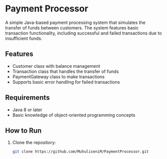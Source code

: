 # Payment Processor

A simple Java-based payment processing system that simulates the transfer of funds between customers. The system features basic transaction functionality, including successful and failed transactions due to insufficient funds.

## Features

- Customer class with balance management
- Transaction class that handles the transfer of funds
- PaymentGateway class to make transactions
- Supports basic error handling for failed transactions

## Requirements

- Java 8 or later
- Basic knowledge of object-oriented programming concepts

## How to Run

1. Clone the repository:
   ```bash
   git clone https://github.com/MuhuliseniM/PaymentProcessor.git
